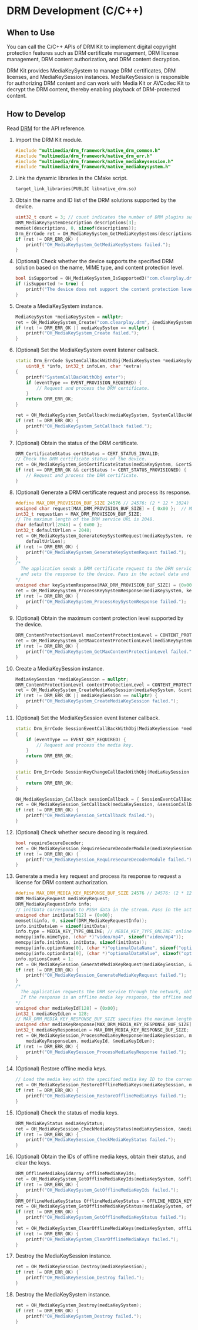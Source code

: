# DRM Development (C/C++)

## When to Use

You can call the C/C++ APIs of DRM Kit to implement digital copyright protection features such as DRM certificate management, DRM license management, DRM content authorization, and DRM content decryption.

DRM Kit provides MediaKeySystem to manage DRM certificates, DRM licenses, and MediaKeySession instances. MediaKeySession is responsible for authorizing DRM content and can work with Media Kit or AVCodec Kit to decrypt the DRM content, thereby enabling playback of DRM-protected content.

## How to Develop

Read [DRM](../../reference/apis-drm-kit/capi-drm.md) for the API reference.

1. Import the DRM Kit module.

    ```c++
    #include "multimedia/drm_framework/native_drm_common.h"
    #include "multimedia/drm_framework/native_drm_err.h"
    #include "multimedia/drm_framework/native_mediakeysession.h"
    #include "multimedia/drm_framework/native_mediakeysystem.h"
    ```

2. Link the dynamic libraries in the CMake script.

    ```txt
    target_link_libraries(PUBLIC libnative_drm.so)
    ```

3. Obtain the name and ID list of the DRM solutions supported by the device.

    ```c++
    uint32_t count = 3; // count indicates the number of DRM plugins supported by the device. Pass in the actual number.
    DRM_MediaKeySystemDescription descriptions[3];
    memset(descriptions, 0, sizeof(descriptions));
    Drm_ErrCode ret = OH_MediaKeySystem_GetMediaKeySystems(descriptions, &count);
    if (ret != DRM_ERR_OK) {
        printf("OH_MediaKeySystem_GetMediaKeySystems failed.");
    }
    ```

4. (Optional) Check whether the device supports the specified DRM solution based on the name, MIME type, and content protection level.

    ```c++
    bool isSupported = OH_MediaKeySystem_IsSupported3("com.clearplay.drm", "video/mp4", CONTENT_PROTECTION_LEVEL_SW_CRYPTO);
    if (isSupported != true) {
        printf("The device does not support the content protection level.");
    }
    ```

5. Create a MediaKeySystem instance.

    ```c++
    MediaKeySystem *mediaKeySystem = nullptr;
    ret = OH_MediaKeySystem_Create("com.clearplay.drm", &mediaKeySystem);
    if (ret != DRM_ERR_OK || mediaKeySystem == nullptr) {
        printf("OH_MediaKeySystem_Create failed.");
    }
    ```

6. (Optional) Set the MediaKeySystem event listener callback.

    ```c++
    static Drm_ErrCode SystemCallBackWithObj(MediaKeySystem *mediaKeySystem, DRM_EventType eventType,
        uint8_t *info, int32_t infoLen, char *extra)
    {
        printf("SystemCallBackWithObj enter");
        if (eventType == EVENT_PROVISION_REQUIRED) {
            // Request and process the DRM certificate.
        }
        return DRM_ERR_OK;
    }

    ret = OH_MediaKeySystem_SetCallback(mediaKeySystem, SystemCallBackWithObj);
    if (ret != DRM_ERR_OK) {
        printf("OH_MediaKeySystem_SetCallback failed.");
    }
    ```

7. (Optional) Obtain the status of the DRM certificate.

    ```c++
    DRM_CertificateStatus certStatus = CERT_STATUS_INVALID;
    // Check the DRM certificate status of the device.
    ret = OH_MediaKeySystem_GetCertificateStatus(mediaKeySystem, &certStatus);
    if (ret == DRM_ERR_OK && certStatus != CERT_STATUS_PROVISIONED) {
        // Request and process the DRM certificate.
    }
    ```

8. (Optional) Generate a DRM certificate request and process its response.

    ```c++
    #define MAX_DRM_PROVISION_BUF_SIZE 24576 // 24576: (2 * 12 * 1024)
    unsigned char request[MAX_DRM_PROVISION_BUF_SIZE] = { 0x00 };  // MAX_DRM_PROVISION_BUF_SIZE specifies the maximum length of a DRM certificate request. Apply for memory based on the actual length.
    int32_t requestLen = MAX_DRM_PROVISION_BUF_SIZE;
    // The maximum length of the DRM service URL is 2048.
    char defaultUrl[2048] = { 0x00 };
    int32_t defaultUrlLen = 2048;
    ret = OH_MediaKeySystem_GenerateKeySystemRequest(mediaKeySystem, request, &requestLen, defaultUrl,
        defaultUrlLen);
    if (ret != DRM_ERR_OK) {
        printf("OH_MediaKeySystem_GenerateKeySystemRequest failed.");
    }
    /* 
      The application sends a DRM certificate request to the DRM service through a network request, obtains a response,
      and sets the response to the device. Pass in the actual data and length.
    */
    unsigned char keySystemResponse[MAX_DRM_PROVISION_BUF_SIZE] = {0x00};
    ret = OH_MediaKeySystem_ProcessKeySystemResponse(mediaKeySystem, keySystemResponse, sizeof(keySystemResponse));
    if (ret != DRM_ERR_OK) {
        printf("OH_MediaKeySystem_ProcessKeySystemResponse failed.");
    }
    ```

9. (Optional) Obtain the maximum content protection level supported by the device.

    ```c++
    DRM_ContentProtectionLevel maxContentProtectionLevel = CONTENT_PROTECTION_LEVEL_UNKNOWN;
    ret = OH_MediaKeySystem_GetMaxContentProtectionLevel(mediaKeySystem, &maxContentProtectionLevel);
    if (ret != DRM_ERR_OK) {
        printf("OH_MediaKeySystem_GetMaxContentProtectionLevel failed.");
    }
    ```

10. Create a MediaKeySession instance.

    ```c++
    MediaKeySession *mediaKeySession = nullptr;
    DRM_ContentProtectionLevel contentProtectionLevel = CONTENT_PROTECTION_LEVEL_SW_CRYPTO; // Set the content protection level supported by the device.
    ret = OH_MediaKeySystem_CreateMediaKeySession(mediaKeySystem, &contentProtectionLevel, &mediaKeySession);
    if (ret != DRM_ERR_OK || mediaKeySession == nullptr) {
        printf("OH_MediaKeySystem_CreateMediaKeySession failed.");
    }
    ```

11. (Optional) Set the MediaKeySession event listener callback.

    ```c++
    static Drm_ErrCode SessionEventCallBackWithObj(MediaKeySession *mediaKeySession, DRM_EventType eventType, uint8_t *info, int32_t infoLen, char *extra)
    {
        if (eventType == EVENT_KEY_REQUIRED) {
            // Request and process the media key.
        }
        return DRM_ERR_OK;
    }

    static Drm_ErrCode SessionKeyChangeCallBackWithObj(MediaKeySession *mediaKeySession, DRM_KeysInfo *keysInfo, bool hasNewGoodKeys)
    {
        return DRM_ERR_OK;
    }

    OH_MediaKeySession_Callback sessionCallback = { SessionEventCallBackWithObj, SessionKeyChangeCallBackWithObj };
    ret = OH_MediaKeySession_SetCallback(mediaKeySession, &sessionCallback);
    if (ret != DRM_ERR_OK) {
        printf("OH_MediaKeySession_SetCallback failed.");
    }
    ```

12. (Optional) Check whether secure decoding is required.

    ```c++
    bool requireSecureDecoder;
    ret = OH_MediaKeySession_RequireSecureDecoderModule(mediaKeySession, "video/avc", &requireSecureDecoder);
    if (ret != DRM_ERR_OK) {
        printf("OH_MediaKeySession_RequireSecureDecoderModule failed.");
    }
    ```

13. Generate a media key request and process its response to request a license for DRM content authorization.

    ```c++
    #define MAX_DRM_MEDIA_KEY_RESPONSE_BUF_SIZE 24576 // 24576: (2 * 12 * 1024)
    DRM_MediaKeyRequest mediaKeyRequest;
    DRM_MediaKeyRequestInfo info;
    // initData corresponds to PSSH data in the stream. Pass in the actual data.
    unsigned char initData[512] = {0x00};
    memset(&info, 0, sizeof(DRM_MediaKeyRequestInfo));
    info.initDataLen = sizeof(initData);
    info.type = MEDIA_KEY_TYPE_ONLINE; // MEDIA_KEY_TYPE_ONLINE: online media key request; MEDIA_KEY_TYPE_OFFLINE: offline media key request.
    memcpy(info.mimeType, (char *)"video/mp4", sizeof("video/mp4"));
    memcpy(info.initData, initData, sizeof(initData));
    memcpy(info.optionName[0], (char *)"optionalDataName", sizeof("optionalDataName"));
    memcpy(info.optionData[0], (char *)"optionalDataValue", sizeof("optionalDataValue"));
    info.optionsCount = 1;
    ret = OH_MediaKeySession_GenerateMediaKeyRequest(mediaKeySession, &info, &mediaKeyRequest);
    if (ret != DRM_ERR_OK) {
        printf("OH_MediaKeySession_GenerateMediaKeyRequest failed.");
    }
    /*
      The application requests the DRM service through the network, obtains a media key response, and sends the response to OH_MediaKeySession_ProcessMediaKeyResponse.
      If the response is an offline media key response, the offline media key ID is returned. Set mediaKeyId based on the actual data and length.
    */
    unsigned char mediaKeyId[128] = {0x00};
    int32_t mediaKeyIdLen = 128;
    // MAX_DRM_MEDIA_KEY_RESPONSE_BUF_SIZE specifies the maximum length of a media key response. Pass in the actual length.
    unsigned char mediaKeyResponse[MAX_DRM_MEDIA_KEY_RESPONSE_BUF_SIZE] = {0x00};
    int32_t mediaKeyResponseLen = MAX_DRM_MEDIA_KEY_RESPONSE_BUF_SIZE;
    ret = OH_MediaKeySession_ProcessMediaKeyResponse(mediaKeySession, mediaKeyResponse,
        mediaKeyResponseLen, mediaKeyId, &mediaKeyIdLen);
    if (ret != DRM_ERR_OK) {
        printf("OH_MediaKeySession_ProcessMediaKeyResponse failed.");
    }
    ```

14. (Optional) Restore offline media keys.

    ```c++
    // Load the media key with the specified media key ID to the current session.
    ret = OH_MediaKeySession_RestoreOfflineMediaKeys(mediaKeySession, mediaKeyId, mediaKeyIdLen);
    if (ret != DRM_ERR_OK) {
        printf("OH_MediaKeySession_RestoreOfflineMediaKeys failed.");
    }
    ```

15. (Optional) Check the status of media keys.

    ```c++
    DRM_MediaKeyStatus mediaKeyStatus;
    ret = OH_MediaKeySession_CheckMediaKeyStatus(mediaKeySession, &mediaKeyStatus);
    if (ret != DRM_ERR_OK) {
        printf("OH_MediaKeySession_CheckMediaKeyStatus failed.");
    }
    ```

16. (Optional) Obtain the IDs of offline media keys, obtain their status, and clear the keys.

    ```c++
    DRM_OfflineMediakeyIdArray offlineMediaKeyIds;
    ret = OH_MediaKeySystem_GetOfflineMediaKeyIds(mediaKeySystem, &offlineMediaKeyIds);
    if (ret != DRM_ERR_OK) {
        printf("OH_MediaKeySystem_GetOfflineMediaKeyIds failed.");
    }
    DRM_OfflineMediaKeyStatus OfflineMediaKeyStatus = OFFLINE_MEDIA_KEY_STATUS_UNKNOWN;
    ret = OH_MediaKeySystem_GetOfflineMediaKeyStatus(mediaKeySystem, offlineMediaKeyIds.ids[0], offlineMediaKeyIds.idsLen[0], &OfflineMediaKeyStatus);
    if (ret != DRM_ERR_OK) {
        printf("OH_MediaKeySystem_GetOfflineMediaKeyStatus failed.");
    }
    ret = OH_MediaKeySystem_ClearOfflineMediaKeys(mediaKeySystem, offlineMediaKeyIds.ids[0], offlineMediaKeyIds.idsLen[0]);
    if (ret != DRM_ERR_OK) {
        printf("OH_MediaKeySystem_ClearOfflineMediaKeys failed.");
    }
    ```

17. Destroy the MediaKeySession instance.

    ```c++
    ret = OH_MediaKeySession_Destroy(mediaKeySession);
    if (ret != DRM_ERR_OK) {
        printf("OH_MediaKeySession_Destroy failed.");
    }
    ```

18. Destroy the MediaKeySystem instance.

    ```c++
    ret = OH_MediaKeySystem_Destroy(mediaKeySystem);
    if (ret != DRM_ERR_OK) {
        printf("OH_MediaKeySystem_Destroy failed.");
    }
    ```
